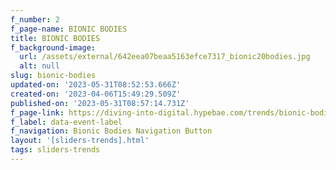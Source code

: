 ```yaml
---
f_number: 2
f_page-name: BIONIC BODIES
title: BIONIC BODIES
f_background-image:
  url: /assets/external/642eea07beaa5163efce7317_bionic20bodies.jpg
  alt: null
slug: bionic-bodies
updated-on: '2023-05-31T08:52:53.666Z'
created-on: '2023-04-06T15:49:29.509Z'
published-on: '2023-05-31T08:57:14.731Z'
f_page-link: https://diving-into-digital.hypebae.com/trends/bionic-bodies
f_label: data-event-label
f_navigation: Bionic Bodies Navigation Button
layout: '[sliders-trends].html'
tags: sliders-trends
---
```



